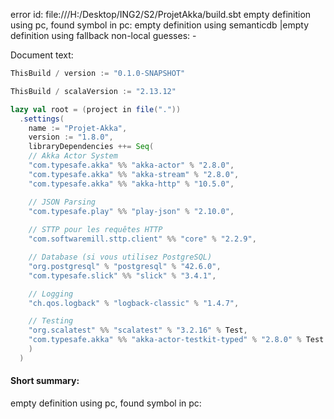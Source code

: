 error id: 
file:///H:/Desktop/ING2/S2/ProjetAkka/build.sbt
empty definition using pc, found symbol in pc: 
empty definition using semanticdb
|empty definition using fallback
non-local guesses:
	 -

Document text:

```scala
ThisBuild / version := "0.1.0-SNAPSHOT"

ThisBuild / scalaVersion := "2.13.12"

lazy val root = (project in file("."))
  .settings(
    name := "Projet-Akka",
    version := "1.8.0",
    libraryDependencies ++= Seq(
    // Akka Actor System
    "com.typesafe.akka" %% "akka-actor" % "2.8.0",
    "com.typesafe.akka" %% "akka-stream" % "2.8.0",
    "com.typesafe.akka" %% "akka-http" % "10.5.0",

    // JSON Parsing
    "com.typesafe.play" %% "play-json" % "2.10.0",
    
    // STTP pour les requêtes HTTP
    "com.softwaremill.sttp.client" %% "core" % "2.2.9",

    // Database (si vous utilisez PostgreSQL)
    "org.postgresql" % "postgresql" % "42.6.0",
    "com.typesafe.slick" %% "slick" % "3.4.1",

    // Logging
    "ch.qos.logback" % "logback-classic" % "1.4.7",

    // Testing
    "org.scalatest" %% "scalatest" % "3.2.16" % Test,
    "com.typesafe.akka" %% "akka-actor-testkit-typed" % "2.8.0" % Test
    )
  )

```

#### Short summary: 

empty definition using pc, found symbol in pc: 